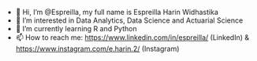 - 👋 Hi, I’m @Espreilla, my full name is Espreilla Harin Widhastika
- 👀 I’m interested in Data Analytics, Data Science and Actuarial Science
- 🌱 I’m currently learning R and Python
- 📫 How to reach me: https://www.linkedin.com/in/espreilla/ (LinkedIn) & https://www.instagram.com/e.harin.2/ (Instagram)

<!---
Espreilla/Inro is a ✨ special ✨ repository because its `README.md` (this file) appears on your GitHub profile.
You can click the Preview link to take a look at your changes.
--->
